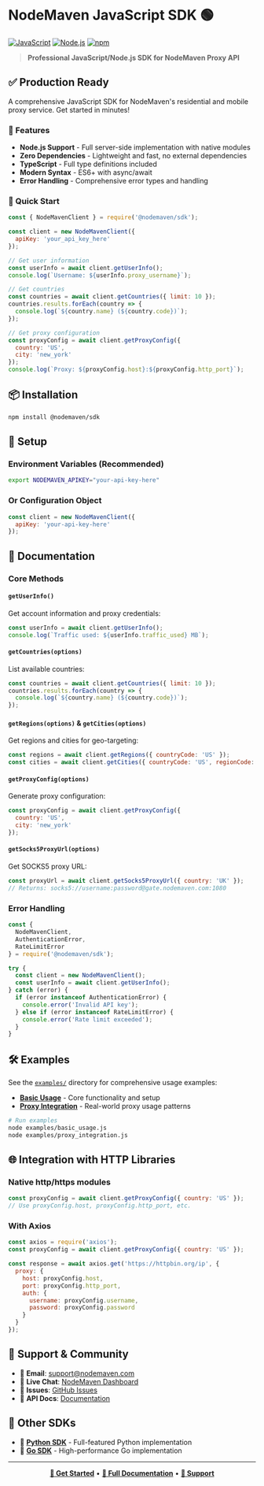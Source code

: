 # NodeMaven JavaScript SDK 🟢

[![JavaScript](https://img.shields.io/badge/JavaScript-Ready-green?style=for-the-badge&logo=javascript)](https://github.com/nodemavencom/proxy)
[![Node.js](https://img.shields.io/badge/Node.js-16%2B-green?style=for-the-badge&logo=node.js)](https://nodejs.org/)
[![npm](https://img.shields.io/badge/npm-Available-green?style=for-the-badge)](https://www.npmjs.com/)

> **Professional JavaScript/Node.js SDK for NodeMaven Proxy API**

## ✅ Production Ready

A comprehensive JavaScript SDK for NodeMaven's residential and mobile proxy service. Get started in minutes!

### 🎯 Features
- **Node.js Support** - Full server-side implementation with native modules
- **Zero Dependencies** - Lightweight and fast, no external dependencies
- **TypeScript** - Full type definitions included
- **Modern Syntax** - ES6+ with async/await
- **Error Handling** - Comprehensive error types and handling

### 🚀 Quick Start
```javascript
const { NodeMavenClient } = require('@nodemaven/sdk');

const client = new NodeMavenClient({
  apiKey: 'your_api_key_here'
});

// Get user information
const userInfo = await client.getUserInfo();
console.log(`Username: ${userInfo.proxy_username}`);

// Get countries
const countries = await client.getCountries({ limit: 10 });
countries.results.forEach(country => {
  console.log(`${country.name} (${country.code})`);
});

// Get proxy configuration
const proxyConfig = await client.getProxyConfig({ 
  country: 'US', 
  city: 'new_york' 
});
console.log(`Proxy: ${proxyConfig.host}:${proxyConfig.http_port}`);
```

## 📦 Installation

```bash
npm install @nodemaven/sdk
```

## 🔧 Setup

### Environment Variables (Recommended)
```bash
export NODEMAVEN_APIKEY="your-api-key-here"
```

### Or Configuration Object
```javascript
const client = new NodeMavenClient({
  apiKey: 'your-api-key-here'
});
```

## 📖 Documentation

### Core Methods

#### `getUserInfo()`
Get account information and proxy credentials:
```javascript
const userInfo = await client.getUserInfo();
console.log(`Traffic used: ${userInfo.traffic_used} MB`);
```

#### `getCountries(options)`
List available countries:
```javascript
const countries = await client.getCountries({ limit: 10 });
countries.results.forEach(country => {
  console.log(`${country.name} (${country.code})`);
});
```

#### `getRegions(options)` & `getCities(options)`
Get regions and cities for geo-targeting:
```javascript
const regions = await client.getRegions({ countryCode: 'US' });
const cities = await client.getCities({ countryCode: 'US', regionCode: 'CA' });
```

#### `getProxyConfig(options)`
Generate proxy configuration:
```javascript
const proxyConfig = await client.getProxyConfig({
  country: 'US',
  city: 'new_york'
});
```

#### `getSocks5ProxyUrl(options)`
Get SOCKS5 proxy URL:
```javascript
const proxyUrl = await client.getSocks5ProxyUrl({ country: 'UK' });
// Returns: socks5://username:password@gate.nodemaven.com:1080
```

### Error Handling
```javascript
const { 
  NodeMavenClient, 
  AuthenticationError, 
  RateLimitError 
} = require('@nodemaven/sdk');

try {
  const client = new NodeMavenClient();
  const userInfo = await client.getUserInfo();
} catch (error) {
  if (error instanceof AuthenticationError) {
    console.error('Invalid API key');
  } else if (error instanceof RateLimitError) {
    console.error('Rate limit exceeded');
  }
}
```

## 🛠️ Examples

See the [`examples/`](./examples/) directory for comprehensive usage examples:

- **[Basic Usage](./examples/basic_usage.js)** - Core functionality and setup
- **[Proxy Integration](./examples/proxy_integration.js)** - Real-world proxy usage patterns

```bash
# Run examples
node examples/basic_usage.js
node examples/proxy_integration.js
```

## 🌐 Integration with HTTP Libraries

### Native http/https modules
```javascript
const proxyConfig = await client.getProxyConfig({ country: 'US' });
// Use proxyConfig.host, proxyConfig.http_port, etc.
```

### With Axios
```javascript
const axios = require('axios');
const proxyConfig = await client.getProxyConfig({ country: 'US' });

const response = await axios.get('https://httpbin.org/ip', {
  proxy: {
    host: proxyConfig.host,
    port: proxyConfig.http_port,
    auth: {
      username: proxyConfig.username,
      password: proxyConfig.password
    }
  }
});
```

## 🤝 Support & Community

- 📧 **Email**: [support@nodemaven.com](mailto:support@nodemaven.com)
- 💬 **Live Chat**: [NodeMaven Dashboard](https://dashboard.nodemaven.com)
- 🐛 **Issues**: [GitHub Issues](https://github.com/nodemavencom/proxy/issues)
- 📖 **API Docs**: [Documentation](https://dashboard.nodemaven.com/documentation)

## 🔗 Other SDKs

- 🐍 **[Python SDK](../python/)** - Full-featured Python implementation  
- 🔷 **[Go SDK](../go/)** - High-performance Go implementation

---

<div align="center">

**[🚀 Get Started](https://dashboard.nodemaven.com)** • **[📖 Full Documentation](https://dashboard.nodemaven.com/documentation)** • **[💬 Support](https://dashboard.nodemaven.com)**

</div> 